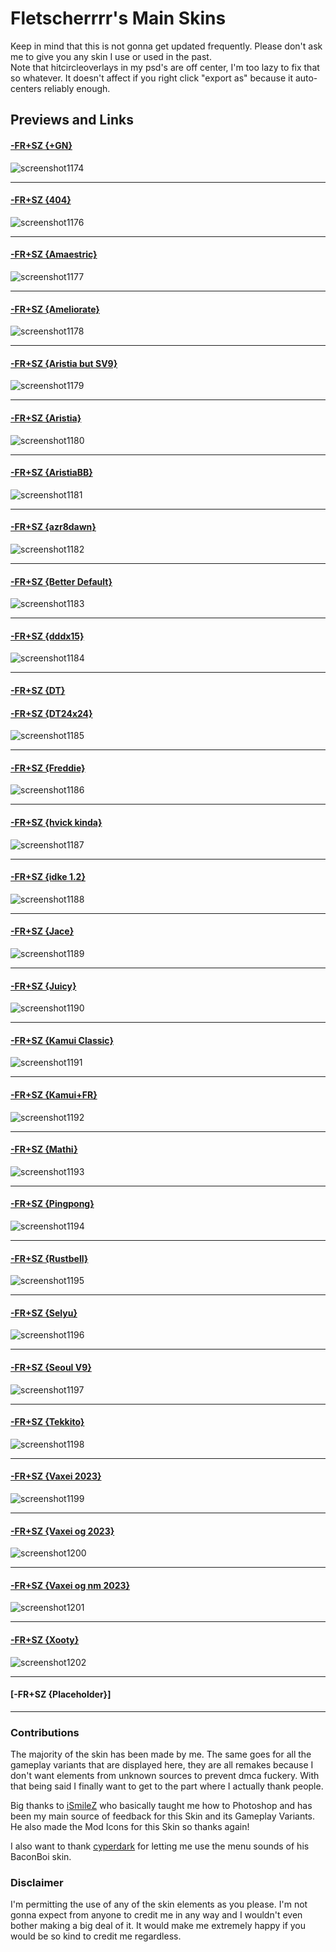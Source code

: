 # Fletscherrrr's Main Skins
Keep in mind that this is not gonna get updated frequently. Please don't ask me to give you any skin I use or used in the past.  
Note that hitcircleoverlays in my psd's are off center, I'm too lazy to fix that so whatever. It doesn't affect if you right click "export as" because it auto-centers reliably enough.

## Previews and Links  

#### [-FR+SZ {+GN}](https://drive.google.com/file/d/1Dl5NnUUGlmhEeZH4i-1aCUHsE3_wOaB-/view?usp=drive_link)  
![screenshot1174](https://github.com/Fletscherrrr/Skins/assets/115947237/72d28f30-7a58-4940-93d3-ca7f328dfcdc)

____

#### [-FR+SZ {404}](https://drive.google.com/file/d/1xtMFQ248seQdTVsc2Be950U7uVYuG-Zr/view?usp=drive_link)  
![screenshot1176](https://github.com/Fletscherrrr/Skins/assets/115947237/831527dd-c0e8-4464-9d0a-1706e3777c01)

____

#### [-FR+SZ {Amaestric}](https://drive.google.com/file/d/1yroWfTpi5BWdrK8JPkrrdj6ncylEgXMu/view?usp=drive_link)  
![screenshot1177](https://github.com/Fletscherrrr/Skins/assets/115947237/52db2d0d-9e1d-4a79-9424-6dfadb368c2f)

____

#### [-FR+SZ {Ameliorate}](https://drive.google.com/file/d/1tda3T0fOPEwyqgFZaU-ngdUCyM7yXlSk/view?usp=drive_link)  
![screenshot1178](https://github.com/Fletscherrrr/Skins/assets/115947237/4c41d644-b13f-465e-b967-1243a972716b)

____

#### [-FR+SZ {Aristia but SV9}](https://drive.google.com/file/d/1zoAfKzCNifVSXVeOyzHwmcOnB67DZR9n/view?usp=drive_link)  
![screenshot1179](https://github.com/Fletscherrrr/Skins/assets/115947237/afd255b0-b405-4818-bdb8-8e5c5629bf8b)

____

#### [-FR+SZ {Aristia}](https://drive.google.com/file/d/1MCeO6EuJCX-DEsbIrvc_XDafdOkzn1-b/view?usp=drive_link)  
![screenshot1180](https://github.com/Fletscherrrr/Skins/assets/115947237/7c95d7d0-9982-4195-9cb6-172e4f0fd616)

____

#### [-FR+SZ {AristiaBB}](https://drive.google.com/file/d/1AXr0_pXR-9Nj_asztZV9F9YECZ5vVukt/view?usp=drive_link)  
![screenshot1181](https://github.com/Fletscherrrr/Skins/assets/115947237/2ad9345b-a6e0-45b9-90fc-bc0ba9427e44)

____

#### [-FR+SZ {azr8dawn}](https://drive.google.com/file/d/1KxCMkKecYZKdnqqg3Cj0ol79PX8kRIoo/view?usp=drive_link)  
![screenshot1182](https://github.com/Fletscherrrr/Skins/assets/115947237/2e147d1f-c447-4f77-baba-dfa2c8ed4c6c)

____

#### [-FR+SZ {Better Default}](https://drive.google.com/file/d/1YUlElLfylK45yvYO7Opj2q2bx4hgGBRq/view?usp=drive_link)  
![screenshot1183](https://github.com/Fletscherrrr/Skins/assets/115947237/de1b8948-819c-4147-a508-8349a40ef9a2)

____

#### [-FR+SZ {dddx15}](https://drive.google.com/file/d/1WZIAAoqCl-gcfXh88bvxzpCpW_eiWFoN/view?usp=drive_link)  
![screenshot1184](https://github.com/Fletscherrrr/Skins/assets/115947237/94f94bbd-348c-412a-b79f-78bf64dab424)

____

#### [-FR+SZ {DT}](https://drive.google.com/file/d/1JgN-xx8vjjccebcvsa5TbhytxlLg04_G/view?usp=drive_link)  
#### [-FR+SZ {DT24x24}](https://drive.google.com/file/d/1KLg5fvua1znQaa8OlT-k5EZ_uK41vMzS/view?usp=drive_link)  
![screenshot1185](https://github.com/Fletscherrrr/Skins/assets/115947237/af647642-9022-4d60-b124-19b9d3666712)

____

#### [-FR+SZ {Freddie}](https://drive.google.com/file/d/1Hiws7FqdFeq7tF06H8PW6Y7Y39AaXIel/view?usp=drive_link)  
![screenshot1186](https://github.com/Fletscherrrr/Skins/assets/115947237/8e606926-b7f6-4cb7-a3ba-c08157aaa65f)

____

#### [-FR+SZ {hvick kinda}](https://drive.google.com/file/d/1Kqag337IzYVsRSaziYYjJlUMjE6xKTMw/view?usp=drive_link)  
![screenshot1187](https://github.com/Fletscherrrr/Skins/assets/115947237/b749e1ac-1f0d-4324-83e8-0c082f093c17)

____

#### [-FR+SZ {idke 1.2}](https://drive.google.com/file/d/1vpQZHQ8vvTnYxOinQI9cPItEZHj9bN5h/view?usp=drive_link)  
![screenshot1188](https://github.com/Fletscherrrr/Skins/assets/115947237/03fc3ef5-cfbe-474a-b112-a2a8946e8f95)

____

#### [-FR+SZ {Jace}](https://drive.google.com/file/d/1G-qJcugcI9yc6Rd2tQvMEKKkV6RSkJ7s/view?usp=drive_link)  
![screenshot1189](https://github.com/Fletscherrrr/Skins/assets/115947237/85fb6d77-9739-40c4-966d-7a117b8f2b41)

____

#### [-FR+SZ {Juicy}](https://drive.google.com/file/d/1IufPg6zNpdCeXkPpX5bxctwyzlNrlCMQ/view?usp=drive_link)  
![screenshot1190](https://github.com/Fletscherrrr/Skins/assets/115947237/8ac32f00-b232-48c9-b51e-71e5c8be27e0)

____

#### [-FR+SZ {Kamui Classic}](https://drive.google.com/file/d/1XktC3kZJzwxMy3XxLMEfcQHWKOVKSHys/view?usp=drive_link)  
![screenshot1191](https://github.com/Fletscherrrr/Skins/assets/115947237/9ed534e0-8ef6-4e0f-ade1-4f8ba16f715e)

____

#### [-FR+SZ {Kamui+FR}](https://drive.google.com/file/d/1KqcKkV-jrezRyHM-iJy_Wajw0ovCci9a/view?usp=drive_link)  
![screenshot1192](https://github.com/Fletscherrrr/Skins/assets/115947237/e761c5c3-14b6-4d9a-bb9e-ffd40c538047)

____

#### [-FR+SZ {Mathi}](https://drive.google.com/file/d/1eAJ55fr-YPIDVc5U6U_DqvGf49nfihlu/view?usp=drive_link)  
![screenshot1193](https://github.com/Fletscherrrr/Skins/assets/115947237/1aca8cd0-5fe4-4f1a-a5b6-e9a5219b9566)

____

#### [-FR+SZ {Pingpong}](https://drive.google.com/file/d/1OAzzjYOjSTjydRJSayWNAcAFQX1ZI744/view?usp=drive_link)  
![screenshot1194](https://github.com/Fletscherrrr/Skins/assets/115947237/dad20e9e-15b0-4646-bc4c-187cd05c0b42)

____

#### [-FR+SZ {Rustbell}](https://drive.google.com/file/d/1Y62SI3dhSsW8fMAY8vGdBxqq9BH0SGFV/view?usp=drive_link)  
![screenshot1195](https://github.com/Fletscherrrr/Skins/assets/115947237/15181dfe-3d7e-47aa-97b8-007343d838e4)

____

#### [-FR+SZ {Selyu}](https://drive.google.com/file/d/1RRTekbih7gI2C_fbVca-jIMtBMM1pwDj/view?usp=drive_link)  
![screenshot1196](https://github.com/Fletscherrrr/Skins/assets/115947237/f31fd2cc-fcce-4f61-b117-973e89e759d5)

____

#### [-FR+SZ {Seoul V9}](https://drive.google.com/file/d/1IsOP6SalbAysQaI6xCdl4cCL6GjW_IzO/view?usp=drive_link)  
![screenshot1197](https://github.com/Fletscherrrr/Skins/assets/115947237/ba5bbc46-c306-4659-8b7f-285583d145f6)

____

#### [-FR+SZ {Tekkito}](https://drive.google.com/file/d/1o2pIHuTHEyPjIrjXmWN8uebz3Ct9pu-2/view?usp=drive_link)  
![screenshot1198](https://github.com/Fletscherrrr/Skins/assets/115947237/c4268105-e81b-4376-96da-ef7ed1359bce)

____

#### [-FR+SZ {Vaxei 2023}](https://drive.google.com/file/d/1NSb9dntlVTQLIj_-FePyO3YkkQaZTGSY/view?usp=drive_link)  
![screenshot1199](https://github.com/Fletscherrrr/Skins/assets/115947237/c2870dd1-db91-4c85-ad82-7924c8fb42af)

____

#### [-FR+SZ {Vaxei og 2023}](https://drive.google.com/file/d/1JlQZkMcNIeg-AA-E1iPQyo011WyATym1/view?usp=drive_link)  
![screenshot1200](https://github.com/Fletscherrrr/Skins/assets/115947237/cfdfacee-6baf-40e6-a2e8-2ab104f5ebc7)

____

#### [-FR+SZ {Vaxei og nm 2023}](https://drive.google.com/file/d/1p1cF-UDU8WQe7ykvDqmmkEM2qVZDfkEk/view?usp=drive_link)  
![screenshot1201](https://github.com/Fletscherrrr/Skins/assets/115947237/04cf73be-b904-41a2-a257-57c49475cbe1)

____

#### [-FR+SZ {Xooty}](https://drive.google.com/file/d/1ejU3bbfXud3ZCJhZeaeBsDwSUlib7BBE/view?usp=drive_link)  
![screenshot1202](https://github.com/Fletscherrrr/Skins/assets/115947237/79c5076d-3d85-4b39-88cd-4ab8e70d760b)

____

#### [-FR+SZ {Placeholder}]  

____

### Contributions
The majority of the skin has been made by me. The same goes for all the gameplay variants that are displayed here, they are all remakes because I don't want elements from unknown sources to prevent dmca fuckery.
With that being said I finally want to get to the part where I actually thank people.

Big thanks to [iSmileZ](https://twitter.com/SZskins) who basically taught me how to Photoshop and has been my main source of feedback for this Skin and its Gameplay Variants.
He also made the Mod Icons for this Skin so thanks again!

I also want to thank [cyperdark](https://twitter.com/cpol_owo) for letting me use the menu sounds of his BaconBoi skin.

### Disclaimer
I'm permitting the use of any of the skin elements as you please. I'm not gonna expect from anyone to credit me in any way and I wouldn't even bother making a big deal of it.
It would make me extremely happy if you would be so kind to credit me regardless.
